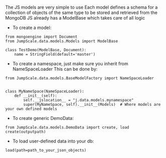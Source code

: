 The JS models are very simple to use
Each model defines a schema for a collection of objects of the same type to be stored and retrieved from the MongoDB 
JS already has a ModelBase which takes care of all logic

* To create a model:
```
from mongoengine import Document
from JumpScale.data.models.Models import ModelBase

class TestDemo(ModelBase, Document):
    name = StringField(default='master')
```

* To create a namespace, just make sure you inherit from NameSpaceLoader
This can be done by:
```
from JumpScale.data.models.BaseModelFactory import NameSpaceLoader


class MyNameSpace(NameSpaceLoader):
    def __init__(self):
        self.__jslocation__ = "j.data.models.mynamespace"
        super(MyNameSpace, self).__init__(Models)  # Where models are your own defined models
```

* To create generic DemoData:
```
from JumpScale.data.models.DemoData import create, load
create(outputpath)
```

* To load user-defined data into your db:
```
load(path=path_to_your_json_objects)
```
